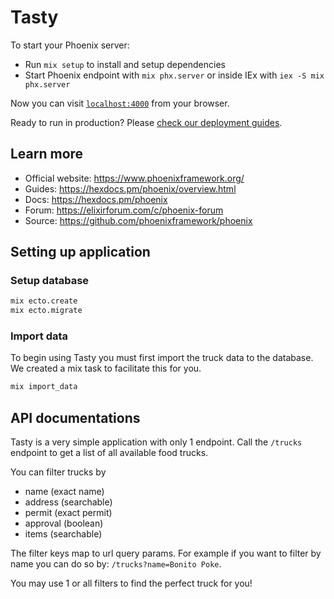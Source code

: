 # Tasty

To start your Phoenix server:

  * Run `mix setup` to install and setup dependencies
  * Start Phoenix endpoint with `mix phx.server` or inside IEx with `iex -S mix phx.server`

Now you can visit [`localhost:4000`](http://localhost:4000) from your browser.

Ready to run in production? Please [check our deployment guides](https://hexdocs.pm/phoenix/deployment.html).

## Learn more

  * Official website: https://www.phoenixframework.org/
  * Guides: https://hexdocs.pm/phoenix/overview.html
  * Docs: https://hexdocs.pm/phoenix
  * Forum: https://elixirforum.com/c/phoenix-forum
  * Source: https://github.com/phoenixframework/phoenix

## Setting up application

### Setup database

```bash
mix ecto.create
mix ecto.migrate
```

### Import data

To begin using Tasty you must first import the truck data to the database.
We created a mix task to facilitate this for you.

```bash
mix import_data
```

## API documentations

Tasty is a very simple application with only 1 endpoint. 
Call the `/trucks` endpoint to get a list of all available food trucks.

You can filter trucks by
- name (exact name)
- address (searchable)
- permit (exact permit)
- approval (boolean)
- items (searchable)

The filter keys map to url query params. For example if you want to filter by name you can do so by:
`/trucks?name=Bonito Poke`.

You may use 1 or all filters to find the perfect truck for you!


